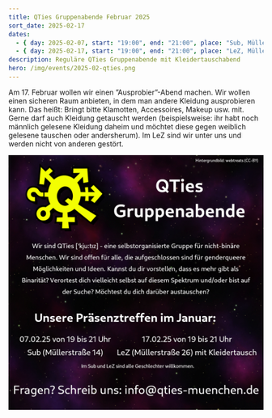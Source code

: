 ```yaml
---
title: QTies Gruppenabende Februar 2025
sort_date: 2025-02-17
dates:
  - { day: 2025-02-07, start: "19:00", end: "21:00", place: "Sub, Müllerstraße 14" }
  - { day: 2025-02-17, start: "19:00", end: "21:00", place: "LeZ, Müllerstraße 26" }
description: Reguläre QTies Gruppenabende mit Kleidertauschabend
hero: /img/events/2025-02-qties.png
---
```


Am 17. Februar wollen wir einen ”Ausprobier”-Abend machen. Wir wollen einen sicheren Raum anbieten, in dem man andere Kleidung ausprobieren kann. Das heißt: Bringt bitte Klamotten, Accessoires, Makeup usw. mit. Gerne darf auch Kleidung getauscht werden (beispielsweise: ihr habt noch männlich gelesene Kleidung daheim und möchtet diese gegen weiblich gelesene tauschen oder andersherum). Im LeZ sind wir unter uns und werden nicht von anderen gestört.

![](/img/events/2025-02-qties.png)
